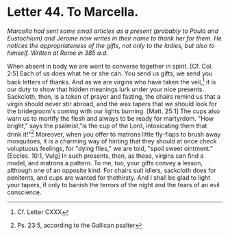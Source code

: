 <h1>Letter 44. To Marcella.</h1>

<p><i>Marcella had sent some small articles as a present (probably to Paula and Eustochium) and Jerome now writes in their name to thank her for them. He notices the appropriateness of the gifts, not only to the ladies, but also to himself. Written at Rome in 385 a.d.</i></p>

When absent in body we are wont to converse together in spirit. [Cf. Col. 2:5] Each of us does what he or she can. You send us gifts, we send you back letters of thanks. And as we are virgins who have taken the veil,[^P1359_299296] it is our duty to show that hidden meanings lurk under your nice presents. Sackcloth, then, is a token of prayer and fasting, the chairs remind us that a virgin should never stir abroad, and the wax tapers that we should look for the bridegroom's coming with our lights burning. [Matt. 25:1] The cups also warn us to mortify the flesh and always to be ready for martyrdom. "How bright," says the psalmist,"is the cup of the Lord, intoxicating them that drink it!"[^P1361_299793] Moreover, when you offer to matrons little fly-flaps to brush away mosquitoes, it is a charming way of hinting that they should at once check voluptuous feelings, for "dying flies," we are told, "spoil sweet ointment." [Eccles. 10:1, Vulg] In such presents, then, as these, virgins can find a model, and matrons a pattern. To me, too, your gifts convey a lesson, although one of an opposite kind. For chairs suit idlers, sackcloth does for penitents, and cups are wanted for thethirsty. And I shall be glad to light your tapers, if only to banish the terrors of the night and the fears of an evil conscience.

[^P1359_299296]:
	Cf. Letter CXXX

[^P1361_299793]:
	Ps. 23:5, according to the Gallican psalter